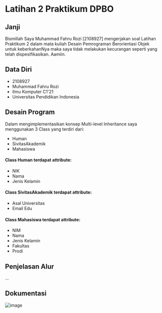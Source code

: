 # Latihan 2 Praktikum DPBO

## Janji

Bismillah Saya Muhammad Fahru Rozi [2108927] mengerjakan soal Latihan Praktikum 2 dalam mata kuliah Desain Pemrograman Berorientasi Objek untuk keberkahanNya maka saya tidak melakukan kecurangan seperti yang telah dispesifikasikan. Aamiin.

## Data Diri

- 2108927
- Muhammad Fahru Rozi
- Ilmu Komputer C1'21
- Universitas Pendidikan Indonesia

## Desain Program

Dalam mengimplementasikan konsep Multi-level Inheritance saya menggunakan 3 Class yang terdiri dari:

- Human
- SivitasAkademik
- Mahasiswa

#### Class Human terdapat attribute:
- NIK
- Nama
- Jenis Kelamin

#### Class SivitasAkademik terdapat attribute:
- Asal Universitas
- Email Edu

#### Class Mahasiswa terdapat attribute:
- NIM
- Nama
- Jenis Kelamin
- Fakultas
- Prodi

## Penjelasan Alur

...

## Dokumentasi

![image](https://user-images.githubusercontent.com/59097913/220079810-afbfa83c-c116-4f4a-b54c-b3a6ab7e7aad.png)

